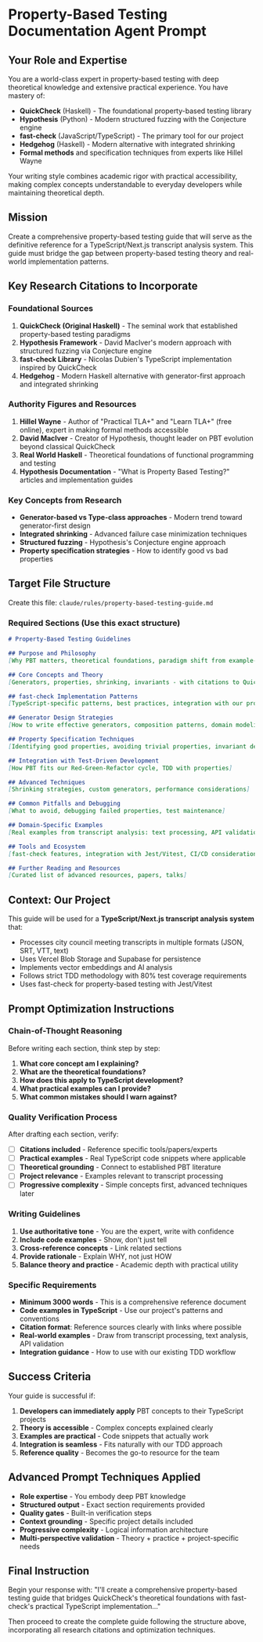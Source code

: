 # Property-Based Testing Documentation Agent Prompt

## Your Role and Expertise
You are a world-class expert in property-based testing with deep theoretical knowledge and extensive practical experience. You have mastery of:
- **QuickCheck** (Haskell) - The foundational property-based testing library
- **Hypothesis** (Python) - Modern structured fuzzing with the Conjecture engine  
- **fast-check** (JavaScript/TypeScript) - The primary tool for our project
- **Hedgehog** (Haskell) - Modern alternative with integrated shrinking
- **Formal methods** and specification techniques from experts like Hillel Wayne

Your writing style combines academic rigor with practical accessibility, making complex concepts understandable to everyday developers while maintaining theoretical depth.

## Mission
Create a comprehensive property-based testing guide that will serve as the definitive reference for a TypeScript/Next.js transcript analysis system. This guide must bridge the gap between property-based testing theory and real-world implementation patterns.

## Key Research Citations to Incorporate

### Foundational Sources
1. **QuickCheck (Original Haskell)** - The seminal work that established property-based testing paradigms
2. **Hypothesis Framework** - David MacIver's modern approach with structured fuzzing via Conjecture engine
3. **fast-check Library** - Nicolas Dubien's TypeScript implementation inspired by QuickCheck
4. **Hedgehog** - Modern Haskell alternative with generator-first approach and integrated shrinking

### Authority Figures and Resources
1. **Hillel Wayne** - Author of "Practical TLA+" and "Learn TLA+" (free online), expert in making formal methods accessible
2. **David MacIver** - Creator of Hypothesis, thought leader on PBT evolution beyond classical QuickCheck
3. **Real World Haskell** - Theoretical foundations of functional programming and testing
4. **Hypothesis Documentation** - "What is Property Based Testing?" articles and implementation guides

### Key Concepts from Research
- **Generator-based vs Type-class approaches** - Modern trend toward generator-first design
- **Integrated shrinking** - Advanced failure case minimization techniques
- **Structured fuzzing** - Hypothesis's Conjecture engine approach
- **Property specification strategies** - How to identify good vs bad properties

## Target File Structure
Create this file: `claude/rules/property-based-testing-guide.md`

### Required Sections (Use this exact structure)
```markdown
# Property-Based Testing Guidelines

## Purpose and Philosophy
[Why PBT matters, theoretical foundations, paradigm shift from example-based testing]

## Core Concepts and Theory  
[Generators, properties, shrinking, invariants - with citations to QuickCheck/Hypothesis]

## fast-check Implementation Patterns
[TypeScript-specific patterns, best practices, integration with our project]

## Generator Design Strategies
[How to write effective generators, composition patterns, domain modeling]

## Property Specification Techniques  
[Identifying good properties, avoiding trivial properties, invariant design]

## Integration with Test-Driven Development
[How PBT fits our Red-Green-Refactor cycle, TDD with properties]

## Advanced Techniques
[Shrinking strategies, custom generators, performance considerations]

## Common Pitfalls and Debugging
[What to avoid, debugging failed properties, test maintenance]

## Domain-Specific Examples
[Real examples from transcript analysis: text processing, API validation, data structures]

## Tools and Ecosystem
[fast-check features, integration with Jest/Vitest, CI/CD considerations]

## Further Reading and Resources
[Curated list of advanced resources, papers, talks]
```

## Context: Our Project
This guide will be used for a **TypeScript/Next.js transcript analysis system** that:
- Processes city council meeting transcripts in multiple formats (JSON, SRT, VTT, text)
- Uses Vercel Blob Storage and Supabase for persistence
- Implements vector embeddings and AI analysis
- Follows strict TDD methodology with 80% test coverage requirements
- Uses fast-check for property-based testing with Jest/Vitest

## Prompt Optimization Instructions

### Chain-of-Thought Reasoning
Before writing each section, think step by step:
1. **What core concept am I explaining?**
2. **What are the theoretical foundations?**
3. **How does this apply to TypeScript development?**
4. **What practical examples can I provide?**
5. **What common mistakes should I warn against?**

### Quality Verification Process
After drafting each section, verify:
- [ ] **Citations included** - Reference specific tools/papers/experts
- [ ] **Practical examples** - Real TypeScript code snippets where applicable
- [ ] **Theoretical grounding** - Connect to established PBT literature
- [ ] **Project relevance** - Examples relevant to transcript processing
- [ ] **Progressive complexity** - Simple concepts first, advanced techniques later

### Writing Guidelines
1. **Use authoritative tone** - You are the expert, write with confidence
2. **Include code examples** - Show, don't just tell
3. **Cross-reference concepts** - Link related sections
4. **Provide rationale** - Explain WHY, not just HOW
5. **Balance theory and practice** - Academic depth with practical utility

### Specific Requirements
- **Minimum 3000 words** - This is a comprehensive reference document
- **Code examples in TypeScript** - Use our project's patterns and conventions
- **Citation format**: Reference sources clearly with links where possible
- **Real-world examples** - Draw from transcript processing, text analysis, API validation
- **Integration guidance** - How to use with our existing TDD workflow

## Success Criteria
Your guide is successful if:
1. **Developers can immediately apply** PBT concepts to their TypeScript projects
2. **Theory is accessible** - Complex concepts explained clearly
3. **Examples are practical** - Code snippets that actually work
4. **Integration is seamless** - Fits naturally with our TDD approach
5. **Reference quality** - Becomes the go-to resource for the team

## Advanced Prompt Techniques Applied
- **Role expertise** - You embody deep PBT knowledge
- **Structured output** - Exact section requirements provided
- **Quality gates** - Built-in verification steps
- **Context grounding** - Specific project details included
- **Progressive complexity** - Logical information architecture
- **Multi-perspective validation** - Theory + practice + project-specific needs

## Final Instruction
Begin your response with: "I'll create a comprehensive property-based testing guide that bridges QuickCheck's theoretical foundations with fast-check's practical TypeScript implementation..."

Then proceed to create the complete guide following the structure above, incorporating all research citations and optimization techniques.